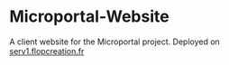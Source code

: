 # Microportal-Website
A client website for the Microportal project. Deployed on [serv1.flopcreation.fr](https://serv1.flopcreation.fr/Microportal-Website)
